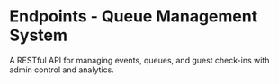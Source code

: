 # Endpoints - Queue Management System

A RESTful API for managing events, queues, and guest check-ins with admin control and analytics.
